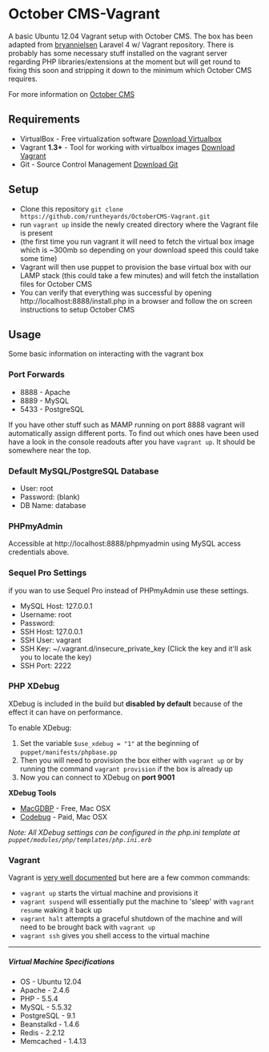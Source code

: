 # October CMS-Vagrant

A basic Ubuntu 12.04 Vagrant setup with October CMS. The box has been adapted from [bryannielsen](https://github.com/bryannielsen/Laravel4-Vagrant) Laravel 4 w/ Vagrant repository. There is probably has some necessary stuff installed on the vagrant server regarding PHP libraries/extensions at the moment but will get round to fixing this soon and stripping it down to the minimum which October CMS requires.

For more information on [October CMS](http://octobercms.com/)

## Requirements

* VirtualBox - Free virtualization software [Download Virtualbox](https://www.virtualbox.org/wiki/Downloads)
* Vagrant **1.3+** - Tool for working with virtualbox images [Download Vagrant](https://www.vagrantup.com)
* Git - Source Control Management [Download Git](http://git-scm.com/downloads)

## Setup

* Clone this repository `git clone https://github.com/runtheyards/OctoberCMS-Vagrant.git`
* run `vagrant up` inside the newly created directory where the Vagrant file is present
* (the first time you run vagrant it will need to fetch the virtual box image which is ~300mb so depending on your download speed this could take some time)
* Vagrant will then use puppet to provision the base virtual box with our LAMP stack (this could take a few minutes) and will fetch the installation files for October CMS
* You can verify that everything was successful by opening http://localhost:8888/install.php in a browser and follow the on screen instructions to setup October CMS

## Usage

Some basic information on interacting with the vagrant box

### Port Forwards

* 8888 - Apache
* 8889 - MySQL 
* 5433 - PostgreSQL

If you have other stuff such as MAMP running on port 8888 vagrant will automatically assign different ports. To find out which ones have been used have a look in the console readouts after you have `vagrant up`. It should be somewhere near the top.

### Default MySQL/PostgreSQL Database

* User: root
* Password: (blank)
* DB Name: database


### PHPmyAdmin

Accessible at http://localhost:8888/phpmyadmin using MySQL access credentials above.

### Sequel Pro Settings
if you wan to use Sequel Pro instead of PHPmyAdmin use these settings.

* MySQL Host: 127.0.0.1
* Username: root
* Password:
* SSH Host: 127.0.0.1
* SSH User: vagrant
* SSH Key: ~/.vagrant.d/insecure_private_key (Click the key and it'll ask you to locate the key)
* SSH Port: 2222

### PHP XDebug

XDebug is included in the build but **disabled by default** because of the effect it can have on performance.  

To enable XDebug:

1. Set the variable `$use_xdebug = "1"` at the beginning of `puppet/manifests/phpbase.pp`
2. Then you will need to provision the box either with `vagrant up` or by running the command `vagrant provision` if the box is already up
3. Now you can connect to XDebug on **port 9001**

**XDebug Tools**

* [MacGDBP](http://www.bluestatic.org/software/macgdbp/) - Free, Mac OSX
* [Codebug](http://www.codebugapp.com/) - Paid, Mac OSX


_Note: All XDebug settings can be configured in the php.ini template at `puppet/modules/php/templates/php.ini.erb`_


### Vagrant

Vagrant is [very well documented](http://vagrantup.com/v1/docs/index.html) but here are a few common commands:

* `vagrant up` starts the virtual machine and provisions it
* `vagrant suspend` will essentially put the machine to 'sleep' with `vagrant resume` waking it back up
* `vagrant halt` attempts a graceful shutdown of the machine and will need to be brought back with `vagrant up`
* `vagrant ssh` gives you shell access to the virtual machine

----
##### Virtual Machine Specifications #####

* OS     - Ubuntu 12.04
* Apache - 2.4.6
* PHP    - 5.5.4
* MySQL  - 5.5.32
* PostgreSQL - 9.1
* Beanstalkd - 1.4.6
* Redis - 2.2.12
* Memcached - 1.4.13
